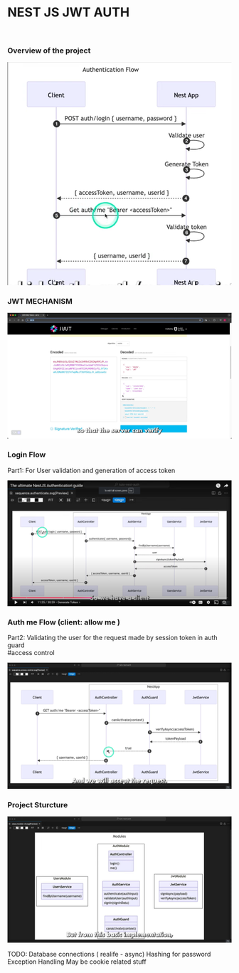 <h1> NEST JS JWT AUTH</h1>

<br/>
<h3>Overview of the project</h3>
<img src='/readme_assets/auth-flow-high-abstraction.png' alt='Authentication FLow'/>

<br/>
<h3>JWT MECHANISM</h3>
<img src='/readme_assets/jwt-mechanism.png' alt='jwt mechanism'/>


<br/>
<h3>Login Flow</h3>
<p>Part1: For User validation and generation of access token</p>
<img src='/readme_assets/login-working.png' alt='Login Endpoint Flow'/>

<br/>
<h3>Auth me Flow (client: allow me )</h3>
<p>Part2: Validating the user for the request made by session token in auth guard<br/>#access control</p>
<img src='/readme_assets/authme-access-control.png' alt='Client Request Guard Endpoint Flow'/>

<br/>
<h3>Project Sturcture</h3>
<img src='/readme_assets/auth-arc.png' alt='Project Structure'/>

<p>
  TODO: 
  Database connections ( realife - async)
  Hashing for password
  Exception Handling
  May be cookie related stuff
</p>
